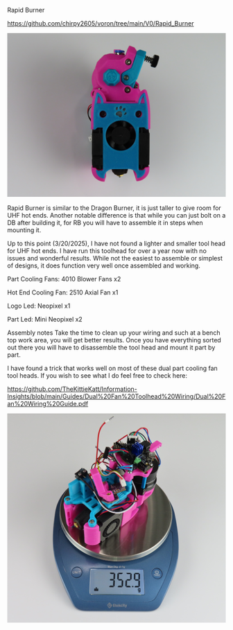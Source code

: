 Rapid Burner

https://github.com/chirpy2605/voron/tree/main/V0/Rapid_Burner

![Alt text]( https://github.com/TheKittieKatt/Information-Insights/blob/main/Toolhead%20Testing/Unofficial/Rapid%20Burner/KittieRapidBurner.JPG)

Rapid Burner is similar to the Dragon Burner, it is just taller to give room for UHF hot ends.   Another notable difference is that while you can just bolt on a DB after building it, for RB you will have to assemble it in steps when mounting it.    

Up to this point (3/20/2025), I have not found a lighter and smaller tool head for UHF hot ends.     I have run this toolhead for over a year now with no issues and wonderful results.   While not the easiest to assemble or simplest of designs, it does function very well once assembled and working.    

Part Cooling Fans:  4010 Blower Fans x2

Hot End Cooling Fan:  2510 Axial Fan x1

Logo Led:  Neopixel x1

Part Led:  Mini Neopixel x2

Assembly notes Take the time to clean up your wiring and such at a bench top work area, you will get better results.  Once you have everything sorted out there you will have to disassemble the tool head and mount it part by part.       

I have found a trick that works well on most of these dual part cooling fan tool heads.   If you wish to see what I do feel free to check here:

https://github.com/TheKittieKatt/Information-Insights/blob/main/Guides/Dual%20Fan%20Toolhead%20Wiring/Dual%20Fan%20Wiring%20Guide.pdf


![Alt text]( https://github.com/TheKittieKatt/Information-Insights/blob/main/Toolhead%20Testing/Unofficial/Rapid%20Burner/KittieRapidBurnerWeight.JPG)
